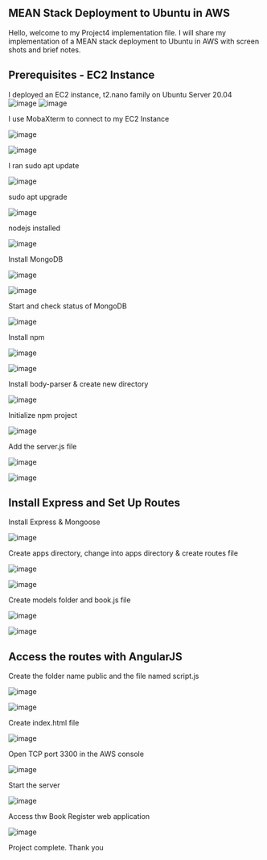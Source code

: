 ## MEAN Stack Deployment to Ubuntu in AWS
Hello, welcome to my Project4 implementation file. I will share my implementation of a MEAN stack deployment to Ubuntu in AWS with screen shots and brief notes.
## Prerequisites - EC2 Instance
I deployed an EC2 instance, t2.nano family on Ubuntu Server 20.04
![image](https://user-images.githubusercontent.com/20802925/129450285-798e0aa3-c65d-4183-a6cd-64987f70749e.png)
![image](https://user-images.githubusercontent.com/20802925/129450431-1eaba209-ef90-4f98-a1de-726d6773b632.png)

I use MobaXterm to connect to my EC2 Instance

![image](https://user-images.githubusercontent.com/20802925/129450508-32864801-b18c-4690-9947-6adc6ab1d4c6.png)

![image](https://user-images.githubusercontent.com/20802925/129450930-b2b9f620-eb63-482a-95f8-e0f2e4faa4b7.png)

I ran sudo apt update

![image](https://user-images.githubusercontent.com/20802925/129451143-b2649fba-c77b-4269-84db-76574837fe38.png)

sudo apt upgrade

![image](https://user-images.githubusercontent.com/20802925/129451263-0d7da271-a591-45c0-8542-12073d382955.png)

nodejs installed

![image](https://user-images.githubusercontent.com/20802925/129451384-4a4e358f-d216-4bf7-8c58-3716c29970b3.png)

Install MongoDB

![image](https://user-images.githubusercontent.com/20802925/129451682-b0f94b30-5fd5-4a04-9364-03d6d5b8aad3.png)

![image](https://user-images.githubusercontent.com/20802925/129451830-d2a4e6c5-bb2f-49f9-884c-742caba0096f.png)

Start and check status of MongoDB

![image](https://user-images.githubusercontent.com/20802925/129451905-60fc5e2f-2d5c-4577-aea2-c16d0494027f.png)

Install npm

![image](https://user-images.githubusercontent.com/20802925/129451950-aa636113-3c66-4804-a6dc-cfcc2f4b4771.png)

![image](https://user-images.githubusercontent.com/20802925/129452286-4151ce7a-5131-46d0-b1a5-88e7ef951412.png)

Install body-parser & create new directory

![image](https://user-images.githubusercontent.com/20802925/129452490-5093b40e-fd39-4b15-b7df-798165ca0f35.png)

Initialize npm project

![image](https://user-images.githubusercontent.com/20802925/129453539-b3bbbd77-4eb9-46e3-8fcb-16aae2f3cece.png)

Add the server.js file

![image](https://user-images.githubusercontent.com/20802925/129454728-aea4811c-7c4e-473c-ac38-5cf0bac8c86b.png)

![image](https://user-images.githubusercontent.com/20802925/129454743-c399d6ff-3a96-4b72-a026-96bda69b5246.png)

## Install Express and Set Up Routes
Install Express & Mongoose

![image](https://user-images.githubusercontent.com/20802925/129454998-1d1d459b-c21b-4774-b47d-2c758c866d69.png)

Create apps directory, change into apps directory & create routes file

![image](https://user-images.githubusercontent.com/20802925/129455184-3e2fbd0e-7047-453a-9904-7b081a7cc36f.png)

![image](https://user-images.githubusercontent.com/20802925/129455217-db6d715e-f5d8-42d6-9bf8-9982688f7c5c.png)

Create models folder and book.js file

![image](https://user-images.githubusercontent.com/20802925/129455314-8b29788f-4647-4ffb-9b86-3248462e3bc2.png)

![image](https://user-images.githubusercontent.com/20802925/129455338-83b6c645-7e24-4a7e-a58c-7d0fcbe94450.png)

## Access the routes with AngularJS
Create the folder name public and the file named script.js

![image](https://user-images.githubusercontent.com/20802925/129455444-e1bfdb86-34b0-4fe4-a789-aaace0f57918.png)

![image](https://user-images.githubusercontent.com/20802925/129455486-80370252-ae8a-4a21-98fd-bbd492dcc2e3.png)

Create index.html file

![image](https://user-images.githubusercontent.com/20802925/129455572-4a19fbec-01c6-4609-90d9-1adc6fac6495.png)

Open TCP port 3300 in the AWS console

![image](https://user-images.githubusercontent.com/20802925/129455747-f4063b29-d639-4976-a8fa-1c31fc30a449.png)

Start the server

![image](https://user-images.githubusercontent.com/20802925/129456685-5adff999-9b0b-4f64-b22e-357864856d73.png)

Access thw Book Register web application

![image](https://user-images.githubusercontent.com/20802925/129456722-bcdc6dcd-59a9-4a68-a281-d52106dabda8.png)

Project complete. Thank you

